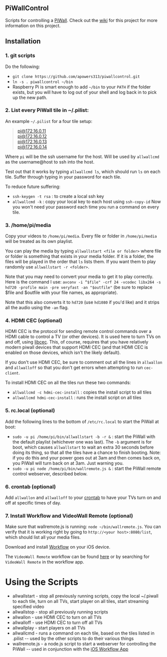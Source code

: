 ## PiWallControl
Scripts for controlling a [PiWall](http://www.piwall.co.uk/). Check out the [wiki](https://github.com/apowers313/piwallcontrol/wiki) for this project for more information on this project.

## Installation
### 1. git scripts
Do the following:
- `git clone https://github.com/apowers313/piwallcontrol.git`
- `ln -s . piwallcontrol ~/bin`
- Raspberry Pi is smart enough to add `~/bin` to your `PATH` if the folder exists, but you will have to log out of your shell and log back in to pick up the new path.

### 2. List every PiWall tile in ~/.pilist:

An example `~/.pilist` for a four tile setup:
> pi@172.16.0.11<br>
> pi@172.16.0.12<br>
> pi@172.16.0.13<br>
> pi@172.16.0.14

Where `pi` will be the ssh username for the host. Will be used by `allwallcmd` as the username@host to ssh into the host.

Test out that it works by typing `allwallcmd ls`, which should run `ls` on each tile. Suffer through typing in your password for each tile.

To reduce future suffering:
- `ssh-keygen -t rsa` : to create a local ssh key
- `allwallcmd -k` : copy your local key to each host using `ssh-copy-id`
Now you won't need your password each time you run a command on every tile.

### 3. /home/pi/media
Copy your videos to `/home/pi/media`. Every file or folder in `/home/pi/media` will be treated as its own playlist.

You can play the media by typing `allwallstart <file or folder>` where file or folder is something that exists in your media folder. If it is a folder, the files will be played in the order that `ls` lists them. If you want them to play randomly use `allwallstart -r <folder>`.

Note that you may need to convert your media to get it to play correctly. Here is the command I use:
`avconv -i “$file" -crf 24 -vcodec libx264 -s hd720 -profile main -pre veryfast -an "$outfile"` (be sure to replace $file and $outfile with your file names, as appropriate).

Note that this also converts it to `hd720` (use `hd1080` if you'd like) and it strips all the audio using the `-an` flag.

### 4. HDMI CEC (optional)
HDMI CEC is the protocol for sending remote control commands over a HDMI cable to control a TV (or other devices). It is used here to turn TVs on and off, using [libcec](https://github.com/Pulse-Eight/libcec). This, of course, requires that you have relatively modern piwall devices that support HDMI CEC (and that HDMI CEC is enabled on those devices, which isn't the likely default).

If you don't use HDMI CEC, be sure to comment out all the lines in `allwallon` and `allwalloff` so that you don't get errors when attempting to run `cec-client`.

To install HDMI CEC on all the tiles run these two commands:
- `allwallcmd -c hdmi-cec-install` : copies the install script to all tiles
- `allwallcmd hdmi-cec-install` : runs the install script on all tiles

### 5. rc.local (optional)
Add the following lines to the bottom of `/etc/rc.local` to start the PiWall at boot:
- `sudo -u pi /home/pi/bin/allwallstart -b -r &` : start the PiWall with the default playlist (whichever one was last). The `-b` argument is for boot, which causes `allwallstart` to wait an extra 30 seconds before doing its thing, so that all the tiles have a chance to finish booting. Note: if you do this and your power goes out at 3am and then comes back on, you PiWall will turn back on at 3am. Just warning you.
- `sudo -u pi node /home/pi/bin/wallremote.js &` : start the PiWall remote control webserver, described below.

### 6. crontab (optional)
Add `allwallon` and `allwalloff` to your [crontab](http://crontab.org/) to have your TVs turn on and off at specific times of day.

### 7. Install Workflow and VideoWall Remote (optional)
Make sure that wallremote.js is running: `node ~/bin/wallremote.js`. You can verify that it is working right by going to `http://<your host>:8080/list`, which should list all your media files. 

Download and install [Workflow](https://workflow.is/) on your iOS device.

The `VideoWall Remote` workflow can be found [here](https://workflow.is/workflows/a604131dd20f4a259825cd9e026d7881) or by searching for `VideoWall Remote` in the workflow app.

# Using the Scripts
- allwallstart - stop all previously running scripts, copy the local ~/.piwall to each tile, turn on all TVs, start player on all tiles, start streaming specified video
- allwallstop - stop all previously running scripts
- allwallon - use HDMI CEC to turn on all TVs
- allwalloff - use HDMI CEC to turn off all TVs
- allwallplay - start players on all TVs
- allwallcmd - runs a command on each tile, based on the tiles listed in .pilist -- used by the other scripts to do their various things
- wallremote.js - a node.js script to start a webserver for controlling the PiWall -- used in conjunction with the [iOS Workflow App](https://workflow.is/)

